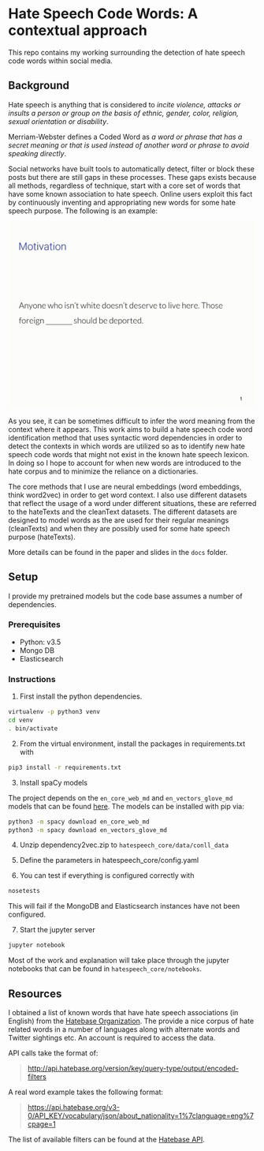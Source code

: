 # Hate Speech Code Words: A contextual approach

This repo contains my working surrounding the detection of hate speech code words
within social media.

## Background

Hate speech is anything that is considered to *incite violence, attacks or 
insults a person or group on the basis of ethnic, gender, color, religion, 
sexual orientation or disability*.

Merriam-Webster defines a Coded Word as *a word or phrase that has a secret 
meaning or that is used instead of another word or phrase to avoid speaking directly*.

Social networks have built tools to automatically detect, filter or block these 
posts but there are still gaps in these processes. These gaps exists because all
methods, regardless of technique, start with a core set of words that have some
known association to hate speech. Online users exploit this fact by continuously
inventing and appropriating new words for some hate speech purpose. The following
is an example:

![Codewords](docs/codewords.gif)

As you see, it can be sometimes difficult to infer the word meaning from the context
where it appears. This work aims to build a hate speech code word identification
method that uses syntactic word dependencies in order to detect the contexts in which words
are utilized so as to identify new hate speech code words that might not exist
in the known hate speech lexicon. In doing so I hope to account for when new 
words are introduced to the hate corpus and to minimize the reliance on a dictionaries.

The core methods that I use are neural embeddings (word embeddings, think word2vec)
in order to get word context. I also use different datasets that reflect the usage
of a word under different situations, these are referred to the hateTexts
and the cleanText datasets. The different datasets are designed to model words as
the are used for their regular meanings (cleanTexts) and when they are possibly
used for some hate speech purpose (hateTexts).

More details can be found in the paper and slides in the `docs` folder.

## Setup
I provide my pretrained models but the code base assumes a number of dependencies.

### Prerequisites
* Python: v3.5
* Mongo DB
* Elasticsearch

### Instructions

1. First install the python dependencies. 

```bash
virtualenv -p python3 venv
cd venv
. bin/activate
```

2. From the virtual environment, install the packages in requirements.txt with

```bash
pip3 install -r requirements.txt
```

3. Install spaCy models

The project depends on the `en_core_web_md` and `en_vectors_glove_md` models that
can be found [here](https://spacy.io/docs/usage/models). The models can be
installed with pip via:

```bash
python3 -m spacy download en_core_web_md
python3 -m spacy download en_vectors_glove_md
```

4. Unzip dependency2vec.zip to `hatespeech_core/data/conll_data`

5. Define the parameters in hatespeech_core/config.yaml

6. You can test if everything is configured correctly with

```bash
nosetests
```

This will fail if the MongoDB and Elasticsearch instances have not been configured.

7. Start the jupyter server
```bash
jupyter notebook
```

Most of the work and explanation will take place through the jupyter notebooks
that can be found in `hatespeech_core/notebooks`.

## Resources
I obtained a list of known words that have hate speech associations (in English)
from the [Hatebase Organization](https://www.hatebase.org). The provide a nice 
corpus of hate related words in a number of languages along with alternate words
and Twitter sightings etc. An account is required to access the data.

API calls take the format of:

> http://api.hatebase.org/version/key/query-type/output/encoded-filters

A real word example takes the following format:
> https://api.hatebase.org/v3-0/API_KEY/vocabulary/json/about_nationality=1%7clanguage=eng%7cpage=1

The list of available filters can be found at the [Hatebase API](https://www.hatebase.org/connect_api).  
